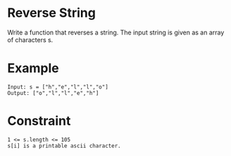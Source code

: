 # Reverse String

Write a function that reverses a string. The input string is given as an array of characters s.

# Example

```
Input: s = ["h","e","l","l","o"]
Output: ["o","l","l","e","h"]
```

# Constraint

```
1 <= s.length <= 105
s[i] is a printable ascii character.
```